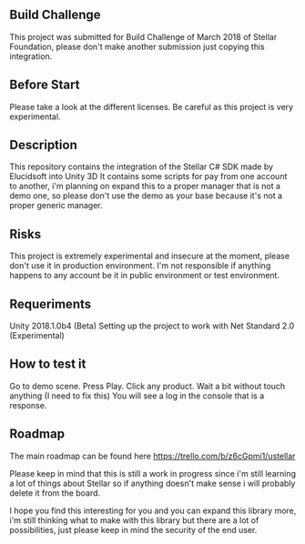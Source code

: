 Build Challenge
---------------
This project was submitted for Build Challenge of March 2018 of Stellar Foundation, please don't make another submission just copying this integration.

Before Start
---------------
Please take a look at the different licenses.
Be careful as this project is very experimental.

Description
---------------
This repository contains the integration of the Stellar C# SDK made by Elucidsoft into Unity 3D
It contains some scripts for pay from one account to another, i'm planning on expand this to a proper manager that is not a demo one, so please don't use the demo as your base because it's not a proper generic manager.

Risks
---------------
This project is extremely experimental and insecure at the moment, please don't use it in production environment.
I'm not responsible if anything happens to any account be it in public environment or test environment.

Requeriments
---------------
Unity 2018.1.0b4 (Beta)
Setting up the project to work with Net Standard 2.0 (Experimental)

How to test it
---------------
Go to demo scene.
Press Play.
Click any product.
Wait a bit without touch anything (I need to fix this)
You will see a log in the console that is a response.

Roadmap
--------------
The main roadmap can be found here
https://trello.com/b/z6cGpmi1/ustellar

Please keep in mind that this is still a work in progress since i'm still learning a lot of things about Stellar so if anything doesn't make sense i will probably delete it from the board.


I hope you find this interesting for you and you can expand this library more, i'm still thinking what to make with this library but there are a lot of possibilities, just please keep in mind the security of the end user.
